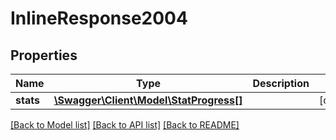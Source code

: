# InlineResponse2004

## Properties
Name | Type | Description | Notes
------------ | ------------- | ------------- | -------------
**stats** | [**\Swagger\Client\Model\StatProgress[]**](StatProgress.md) |  | [optional] 

[[Back to Model list]](../README.md#documentation-for-models) [[Back to API list]](../README.md#documentation-for-api-endpoints) [[Back to README]](../README.md)


